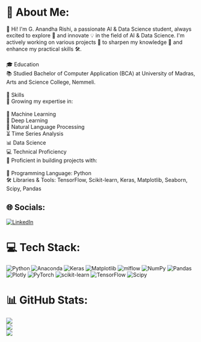# 💫 About Me:
👋 Hi! I'm G. Anandha Rishi, a passionate AI & Data Science student, always excited to explore 🚀 and innovate 💡 in the field of AI & Data Science. I'm actively working on various projects 🔨 to sharpen my knowledge 📘 and enhance my practical skills 🛠️.<br><br>🎓 Education<br>📚 Studied Bachelor of Computer Application (BCA) at University of Madras, Arts and Science College, Nemmeli.<br><br>🔧 Skills<br>🌱 Growing my expertise in:<br><br>🤖 Machine Learning<br>🧠 Deep Learning<br>💬 Natural Language Processing<br>⏳ Time Series Analysis<br>📊 Data Science<br>💻 Technical Proficiency<br>🚀 Proficient in building projects with:<br><br>🐍 Programming Language: Python<br>🛠️ Libraries & Tools: TensorFlow, Scikit-learn, Keras, Matplotlib, Seaborn, Scipy, Pandas


## 🌐 Socials:
[![LinkedIn](https://img.shields.io/badge/LinkedIn-%230077B5.svg?logo=linkedin&logoColor=white)](https://linkedin.com/in/anandha-rishi-698b3a304) 

# 💻 Tech Stack:
![Python](https://img.shields.io/badge/python-3670A0?style=plastic&logo=python&logoColor=ffdd54) ![Anaconda](https://img.shields.io/badge/Anaconda-%2344A833.svg?style=plastic&logo=anaconda&logoColor=white) ![Keras](https://img.shields.io/badge/Keras-%23D00000.svg?style=plastic&logo=Keras&logoColor=white) ![Matplotlib](https://img.shields.io/badge/Matplotlib-%23ffffff.svg?style=plastic&logo=Matplotlib&logoColor=black) ![mlflow](https://img.shields.io/badge/mlflow-%23d9ead3.svg?style=plastic&logo=numpy&logoColor=blue) ![NumPy](https://img.shields.io/badge/numpy-%23013243.svg?style=plastic&logo=numpy&logoColor=white) ![Pandas](https://img.shields.io/badge/pandas-%23150458.svg?style=plastic&logo=pandas&logoColor=white) ![Plotly](https://img.shields.io/badge/Plotly-%233F4F75.svg?style=plastic&logo=plotly&logoColor=white) ![PyTorch](https://img.shields.io/badge/PyTorch-%23EE4C2C.svg?style=plastic&logo=PyTorch&logoColor=white) ![scikit-learn](https://img.shields.io/badge/scikit--learn-%23F7931E.svg?style=plastic&logo=scikit-learn&logoColor=white) ![TensorFlow](https://img.shields.io/badge/TensorFlow-%23FF6F00.svg?style=plastic&logo=TensorFlow&logoColor=white) ![Scipy](https://img.shields.io/badge/SciPy-%230C55A5.svg?style=plastic&logo=scipy&logoColor=%white)
# 📊 GitHub Stats:
![](https://github-readme-stats.vercel.app/api?username=anandharishi19347&theme=dark&hide_border=true&include_all_commits=true&count_private=false)<br/>
![](https://github-readme-streak-stats.herokuapp.com/?user=anandharishi19347&theme=dark&hide_border=true)<br/>
![](https://github-readme-stats.vercel.app/api/top-langs/?username=anandharishi19347&theme=dark&hide_border=true&include_all_commits=true&count_private=false&layout=compact)

<!-- Proudly created with GPRM ( https://gprm.itsvg.in ) -->
